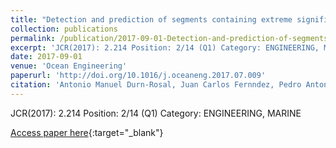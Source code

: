 ```yaml
---
title: "Detection and prediction of segments containing extreme significant wave heights"
collection: publications
permalink: /publication/2017-09-01-Detection-and-prediction-of-segments-containing-extreme-significant-wave-heights
excerpt: 'JCR(2017): 2.214 Position: 2/14 (Q1) Category: ENGINEERING, MARINE'
date: 2017-09-01
venue: 'Ocean Engineering'
paperurl: 'http://doi.org/10.1016/j.oceaneng.2017.07.009'
citation: 'Antonio Manuel Durn-Rosal, Juan Carlos Fernndez, Pedro Antonio Gutirrez, Csar Hervs-Martınez, &quot;Detection and prediction of segments containing extreme significant wave heights.&quot; Ocean Engineering, Vol. 142, 2017, pp.268-279.'
---
```

JCR(2017): 2.214 Position: 2/14 (Q1) Category: ENGINEERING, MARINE

[Access paper here](http://doi.org/10.1016/j.oceaneng.2017.07.009){:target="_blank"}
